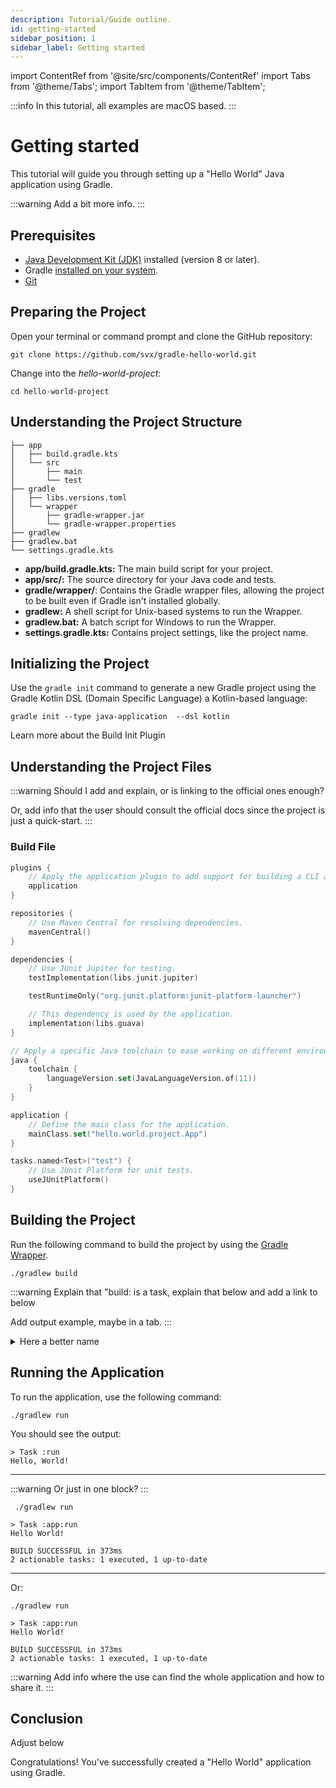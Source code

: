 ```yaml
---
description: Tutorial/Guide outline.
id: getting-started
sidebar_position: 1
sidebar_label: Getting started
---
```


import ContentRef from '@site/src/components/ContentRef'
import Tabs from '@theme/Tabs';
import TabItem from '@theme/TabItem';

:::info
In this tutorial, all examples are macOS based.
:::

# Getting started

This tutorial will guide you through setting up a  "Hello World" Java application using Gradle.

:::warning
Add a bit more info.
:::

## Prerequisites

- [Java Development Kit (JDK)](https://en.wikipedia.org/wiki/Java_Development_Kit "Link to JDK page on Wikipedia") installed (version 8 or later).
- Gradle [installed on your system](https://docs.gradle.org/current/userguide/installation.html#installation "Link to Gradle installation docs").
- [Git](https://git-scm.com/ "Link to the website of Git")

## Preparing the Project

Open your terminal or command prompt and clone the GitHub repository:

```shell title="CLI"
git clone https://github.com/svx/gradle-hello-world.git
```

Change into the *hello-world-project*:

```shell title="CLI"
cd hello-world-project
```

## Understanding the Project Structure

```shell title="Project Structure Overview"
├── app
│   ├── build.gradle.kts
│   └── src
│       ├── main
│       └── test
├── gradle
│   ├── libs.versions.toml
│   └── wrapper
│       ├── gradle-wrapper.jar
│       └── gradle-wrapper.properties
├── gradlew
├── gradlew.bat
└── settings.gradle.kts
```

- **app/build.gradle.kts:** The main build script for your project.
- **app/src/:** The source directory for your Java code and tests.
- **gradle/wrapper/**: Contains the Gradle wrapper files, allowing the project to be built even if Gradle isn't installed globally.
- **gradlew:** A shell script for Unix-based systems to run the Wrapper.
- **gradlew.bat:** A batch script for Windows to run the Wrapper.
- **settings.gradle.kts:** Contains project settings, like the project name.

## Initializing the Project

Use the `gradle init` command to generate a new Gradle project using the Gradle Kotlin DSL (Domain Specific Language) a Kotlin-based language:

```shell title="CLI"
gradle init --type java-application  --dsl kotlin
```

<ContentRef url="https://docs.gradle.org/current/userguide/build_init_plugin.html">Learn more about the Build Init Plugin</ContentRef>

## Understanding the Project Files

:::warning
Should I add and explain, or is linking to the official ones enough?

Or, add info that the user should consult the official docs since the project is just a quick-start.
:::

### Build File

```kotlin showLineNumbers title="build.gradle.kts"
plugins {
    // Apply the application plugin to add support for building a CLI application in Java.
    application
}

repositories {
    // Use Maven Central for resolving dependencies.
    mavenCentral()
}

dependencies {
    // Use JUnit Jupiter for testing.
    testImplementation(libs.junit.jupiter)

    testRuntimeOnly("org.junit.platform:junit-platform-launcher")

    // This dependency is used by the application.
    implementation(libs.guava)
}

// Apply a specific Java toolchain to ease working on different environments.
java {
    toolchain {
        languageVersion.set(JavaLanguageVersion.of(11))
    }
}

application {
    // Define the main class for the application.
    mainClass.set("hello.world.project.App")
}

tasks.named<Test>("test") {
    // Use JUnit Platform for unit tests.
    useJUnitPlatform()
}
```

## Building the Project

Run the following command to build the project by using the [Gradle Wrapper](../fundamentals.md#gradle-wrapper "Link to documentation about the Gradle Wrapper").

```shell title="CLI"
./gradlew build
```

:::warning
Explain that "build: is a task, explain that below and add a link to below

Add output example, maybe in a tab.
:::

<details>
<summary>Here a better name</summary>
<p>

```kotlin showLineNumbers title="build.gradle.kts"
plugins {
    // Apply the application plugin to add support for building a CLI application in Java.
    application
}

repositories {
    // Use Maven Central for resolving dependencies.
    mavenCentral()
}

dependencies {
    // Use JUnit Jupiter for testing.
    testImplementation(libs.junit.jupiter)

    testRuntimeOnly("org.junit.platform:junit-platform-launcher")

    // This dependency is used by the application.
    implementation(libs.guava)
}

// Apply a specific Java toolchain to ease working on different environments.
java {
    toolchain {
        languageVersion.set(JavaLanguageVersion.of(11))
    }
}

application {
    // Define the main class for the application.
    mainClass.set("hello.world.project.App")
}

tasks.named<Test>("test") {
    // Use JUnit Platform for unit tests.
    useJUnitPlatform()
}
```

</p>
</details>

## Running the Application

To run the application, use the following command:

```shell title="CLI"
./gradlew run
```

You should see the output:

```shell title="CLI"
> Task :run
Hello, World!
```

---

:::warning
Or just in one block?
:::

```shell title="CLI"
 ./gradlew run

> Task :app:run
Hello World!

BUILD SUCCESSFUL in 373ms
2 actionable tasks: 1 executed, 1 up-to-date
```

---

Or:

<Tabs>
<TabItem value="Command">

```shell title="CLI"
./gradlew run
```

</TabItem>
<TabItem value="Output">

```shell title="Result"
> Task :app:run
Hello World!

BUILD SUCCESSFUL in 373ms
2 actionable tasks: 1 executed, 1 up-to-date
```

</TabItem>
</Tabs>

:::warning
Add info where the use can find the whole application and how to share it.
:::

## Conclusion

Adjust below

Congratulations! You've successfully created a  "Hello World" application using Gradle.
